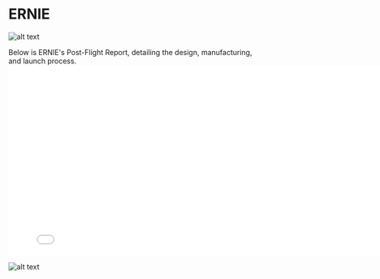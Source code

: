 # ERNIE

![alt text](DSCF7653.JPG)


Below is ERNIE's Post-Flight Report, detailing the design, manufacturing, and launch process.
<embed src="ERNIE_PFR_F2024 - Veronica Chan.pdf" width="800" height="375" 
 type="application/pdf">


![alt text](IMG_3804.jpg)

